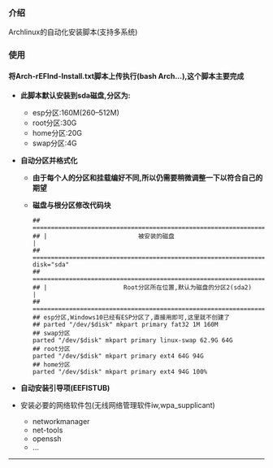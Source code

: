 ### 介绍

Archlinux的自动化安装脚本(支持多系统)

### 使用

#### 将Arch-rEFInd-Install.txt脚本上传执行(bash Arch...),这个脚本主要完成

- **此脚本默认安装到sda磁盘,分区为:**
  
  - esp分区:160M(260–512M)
  - root分区:30G
  - home分区:20G
  - swap分区:4G
  
- **自动分区并格式化**

  - **由于每个人的分区和挂载编好不同,所以仍需要稍微调整一下以符合自己的期望**

  - **磁盘与根分区修改代码块**

    ```shell
    ## ===============================================================================
    ## |						 被安装的磁盘 		  			       		    |
    ## ===============================================================================
    disk="sda"
    ## ===============================================================================
    ## |					 Root分区所在位置,默认为磁盘的分区2(sda2) 		  	   |
    ## ===============================================================================
    ## esp分区,Windows10已经有ESP分区了,直接用即可,这里就不创建了
    ## parted "/dev/$disk" mkpart primary fat32 1M 160M
    ## swap分区
    parted "/dev/$disk" mkpart primary linux-swap 62.9G 64G
    ## root分区		
    parted "/dev/$disk" mkpart primary ext4 64G 94G
    ## home分区
    parted "/dev/$disk" mkpart primary ext4 94G 100%
    ```

- **自动安装引导项(EEFISTUB)**

- 安装必要的网络软件包(无线网络管理软件iw,wpa_supplicant)
  - networkmanager 
  - net-tools 
  - openssh 
  - ...

---

